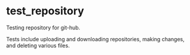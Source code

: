 # test_repository
Testing repository for git-hub.

Tests include uploading and downloading repositories, making changes, and deleting various files.
